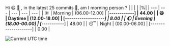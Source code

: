 Hi :smiley: :wave:   , in the latest 25 commits :bug:, am I morning person ?
| | | | |%|
| --- | --- | --- | --- | --- |
| :sunny: | Morning | (06.00-12.00] | [********------------] | 44.00 |
| :satisfied: | Daytime | (12.00-18.00] | [*-------------------] | 8.00 |
| :moon: | Evening | (18.00-00.00] | [*********-----------] | 48.00 |
| :sleeping: | Night | (00.00-06.00] | [--------------------] | 0.00 |

![Current UTC time](https://jojoee.jojoee.com/api/utcnowgif?utcnow)
